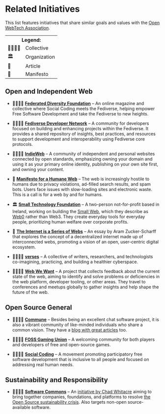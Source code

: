 # Related Initiatives

This list features initiatives that share similar goals and values with the [Open WebTech Association](https://owta.dev).

<table>
  <tr><th colspan="2"> Legend: </th></tr>
  <tr><td> 👨‍👩‍👧‍👦 </td><td> Collective </td></tr>
  <tr><td> 🏛️ </td><td> Organization </td></tr>
  <tr><td> 📄 </td><td> Article </td></tr>
  <tr><td> 📜 </td><td> Manifesto </td></tr>
</table>

## Open and Independent Web

- 👨‍👩‍👧‍👦 **[Federated Diversity Foundation](https://fedi.foundation)** – An online magazine and collective where Social Coding meets the Fediverse, helping empower Free Software Development and take the Fediverse to new heights.

- 👨‍👩‍👧‍👦 **[Fediverse Developer Network](https://fedidevs.org)** – A community for developers focused on building and enhancing projects within the Fediverse. It provides a shared repository of insights, best practices, and resources to support development and interoperability using Fediverse core protocols.

- 👨‍👩‍👧‍👦 **[IndieWeb](https://indieweb.org)** – A community of independent and personal websites connected by open standards, emphasizing owning your domain and using it as your primary online identity, publishing on your own site first, and owning your content.

- 📜 **[Manifesto for a Humane Web](https://humanewebmanifesto.com)** – The web is increasingly hostile to humans due to privacy violations, ad-filled search results, and spam bots. Users face issues with slow-loading sites and electronic waste. This is a call is for a web by and for humans.

- 🏛️ **[Small Technology Foundation](https://small-tech.org)** – A two-person not-for-profit based in Ireland, working on building the [Small Web](https://ar.al/2020/08/07/what-is-the-small-web/), which they describe as [Web0](https://web0.small-web.org) rather than Web3. They create everyday tools for everyday people, prioritizing human welfare over corporate profits.

- 📄 **[The Internet is a Series of Webs](https://aramzs.xyz/essays/the-internet-is-a-series-of-webs/)** – An essay by Aram Zucker-Scharff that explores the concept of a decentralized internet made up of interconnected webs, promoting a vision of an open, user-centric digital ecosystem.

- 👨‍👩‍👧‍👦 **[verses](https://verses.xyz)** – A collective of writers, researchers, and technologists co-imagining, practicing, and building a healthier cyberspace.

- 👨‍👩‍👧‍👦 **[Web We Want](https://webwewant.fyi)** – A project that collects feedback about the current state of the web, aiming to identify and solve problems or deficiencies in the web platform, developer tooling, or other areas. They travel to conferences and meetups globally to gather insights and help shape the future of the web.

## Open Source General

- 👨‍👩‍👧‍👦 **[Commune](https://github.com/commune-os)** – Besides being an excellent chat software project, it is also a vibrant community of like-minded individuals who share a common vision. They have a [blog with great articles](https://blog.commune.sh) too.

- 👨‍👩‍👧‍👦 **[FOSS Gaming Union](https://fgu.iceflame.org)** – A welcoming community for both players and developers of free and open-source games.

- 👨‍👩‍👧‍👦 **[Social Coding](https://socialcoding.org)** – A movement promoting participatory free software development that is inclusive to all people and focused on addressing real human needs.

## Sustainability and Responsibility

- 👨‍👩‍👧‍👦 **[Software Commons](https://softwarecommons.com)** – An [initiative by Chad Whitacre](https://openpath.chadwhitacre.com/2024/a-vision-for-software-commons/) aiming to bring together companies, foundations, and platforms to resolve [the Open Source sustainability crisis](https://openpath.chadwhitacre.com/2024/the-open-source-sustainability-crisis/). Also targets non-open source-available software.

